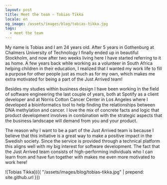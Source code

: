 ```yaml
---
layout: post
title: Meet the team - Tobias Tikka
locale: en
og_image: /assets/images/blog/tobias-tikka.jpg
tags:
  - meet the team
---
```


My name is Tobias and I am 24 years old. After 5 years in Gothenburg at Chalmers University of Technology I finally ended up in beautiful Stockholm, and now after two weeks living here I have started referring to it as home. A few years back while working as a volunteer in South Africa helping children in their education, I realized that I wanted my work life to fill a purpose for other people just as much as for my own, which makes me extra motivated for being a part of the Just Arrived team!

Besides my studies within business design I have been working in the field of software engineering the last couple of years, both at Spotify as a client developer and at Norris Cotton Cancer Center in Los Angeles where I developed a bioinformatics tool to help finding the relationships between DNA methylation and cancer. I love the mix of concrete facts and logic that product development involves in combination with the strategic aspects that the business landscape will demand from you and your product.

The reason why I want to be a part of the Just Arrived team is because I believe that this initiative is a great way to make a positive impact in the Swedish society. Since the service is provided through a technical platform this aligns well with my big interest for software development. The fact that the Just Arrived team consists of high-performing individuals who I can learn from and have fun together with makes me even more motivated to work here!

![Tobias Tikka]({{ "/assets/images/blog/tobias-tikka.jpg" | prepend: site.github.url }})
